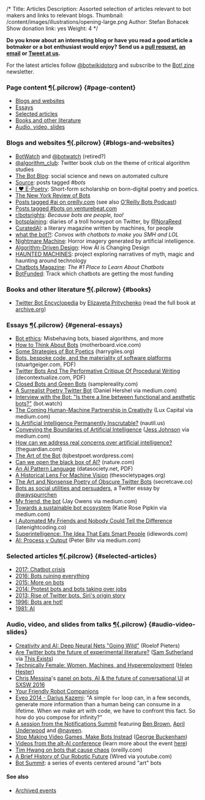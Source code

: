 /*
Title: Articles
Description: Assorted selection of articles relevant to bot makers and links to relevant blogs.
Thumbnail: /content/images/illustrations/opening-large.png
Author: Stefan Bohacek
Show donation link: yes
Weight: 4
*/

**Do you know about an interesting blog or have you read a good article a botmaker or a bot enthusiast would enjoy? Send us a [pull request](https://github.com/botwiki/botwiki.org), [an email](mailto:stefan@botwiki.org) or [Tweet at us](https://twitter.com/botwikidotorg).**


For the latest articles follow [@botwikidotorg](https://twitter.com/botwikidotorg) and subscribe to the [Bot! zine](http://botzine.org/) newsletter.

### Page content [¶](#page-content){.pilcrow} {#page-content}

- [Blogs and websites](#blogs-and-websites)
- [Essays](#general-essays)
- [Selected articles](#selected-articles)
- [Books and other literature](#books)
- [Audio, video, slides](#audio-video-slides)

### Blogs and websites [¶](#blogs-and-websites){.pilcrow} {#blogs-and-websites}

- [BotWatch](http://bot.watch/) and [@botwatch](https://twitter.com/botwatch) (retired?)
- [@algorithm_club](https://twitter.com/algorithm_club): Twitter book club on the theme of critical algorithm studies
- [The Bot Blog](https://thebotblog.wordpress.com/): social science and news on automated culture
- [Source](https://source.opennews.org/en-US/articles/tags/bots/): posts tagged *#bots*
- [I ♥ E-Poetry](http://iloveepoetry.com/): Short-form scholarship on born-digital poetry and poetics.
- [The New York Review of Bots](http://nybots.tumblr.com/)
- [Posts tagged #ai on oreilly.com](https://www.oreilly.com/topics/ai) (see also [O'Reilly Bots Podcast](https://itunes.apple.com/us/podcast/what-are-bots-heres-background./id1145426486?i=1000374278363))
- [Posts tagged #bots on venturebeat.com](http://venturebeat.com/tag/bots/)
- [r/botsrights](https://www.reddit.com/r/botsrights): *Because bots are people, too!*
- [botsplaining](http://botsplaining.tumblr.com/): diaries of a troll honeypot on Twitter, by [@NoraReed](https://twitter.com/NoraReed)
- [CuratedAI](http://curatedai.com/): a literary magazine written by machines, for people
- [what the bot?!](http://whatthebot.ai/): *Convos with chatbots to make you SMH and LOL*
- [Nightmare Machine](http://nightmare.mit.edu/): Horror imagery generated by artificial intelligence.
- [Algorithm-Driven Design](http://algorithms.design/): How AI is Changing Design
- [HAUNTED MACHINES](http://hauntedmachines.com/): project exploring narratives of myth, magic and haunting around technology
- [Chatbots Magazine](https://chatbotsmagazine.com/): *The #1 Place to Learn About Chatbots*
- [BotFunded](https://botfunded.com/): Track which chatbots are getting the most funding

### Books and other literature [¶](#books){.pilcrow} {#books}

- [Twitter Bot Encyclopedia](http://leeeeza.com/twitter-bot-encyclopedia.html) by [Elizaveta Pritychenko](http://leeeeza.com/) (read the full book at [archive.org](https://archive.org/stream/twitter_bot_encyclopedia_with_cover#page/n0/mode/2up))

### Essays [¶](#general-essays){.pilcrow} {#general-essays}

- [Bot ethics](/bot-ethics): Misbehaving bots, biased algorithms, and more
- [How to Think About Bots](http://motherboard.vice.com/read/how-to-think-about-bots) (motherboard.vice.com)
- [Some Strategies of Bot Poetics](https://harrygiles.org/2016/04/06/some-strategies-of-bot-poetics/) (harrygiles.org)
- [Bots, bespoke code, and the materiality of software platforms](http://stuartgeiger.com/bespoke-code-ics.pdf) (stuartgeiger.com, PDF)
- [Twitter Bots And The Performative Critique Of Procedural Writing](http://static.decontextualize.com/bots-performative-critique.pdf) (decontextualize.com, PDF)
- [Closed Bots and Green Bots](http://www.samplereality.com/2014/06/23/closed-bots-and-green-bots/) (samplereality.com)
- [A Surrealist Poetry Twitter Bot](https://medium.com/@daniel.hershel/a-surrealist-poetry-twitter-bot-c529a679c57a) (Daniel Hershel via medium.com)
- [Interview with the Bot: "Is there a line between functional and aesthetic bots?"](http://bot.watch/post/141901082877/interview-with-the-bot-is-there-a-line-between) (bot.watch)
- [The Coming Human-Machine Partnership in Creativity](https://medium.com/@lux_capital/the-coming-human-machine-partnership-in-creativity-626ddb6a5f7a) (Lux Capital via medium.com)
- [Is Artificial Intelligence Permanently Inscrutable?](http://nautil.us/issue/40/learning/is-artificial-intelligence-permanently-inscrutable) (nautil.us)
- [Conveying the Boundaries of Artificial Intelligence](https://medium.com/@jessjo/conveying-the-boundaries-of-artificial-intelligence-5073ab44f6fb) ([Jess Johnson](https://medium.com/@jessjo) via medium.com)
- [How can we address real concerns over artificial intelligence?](https://www.theguardian.com/media-network/2016/sep/15/responsiblity-real-concerns-artificial-intelligence-technology) (theguardian.com)
- [The Art of the Bot](https://bjbestpoet.wordpress.com/the-art-of-the-bot/) (bjbestpoet.wordpress.com)
- [Can we open the black box of AI?](http://www.nature.com/news/can-we-open-the-black-box-of-ai-1.20731) (nature.com)
- [An AI Pattern Language](http://www.datasociety.net/pubs/ia/AI_Pattern_Language.pdf) (datasociety.net, PDF)
- [A Historical Lens For Machine Vision](https://thesocietypages.org/cyborgology/2016/12/21/22042/) (thesocietypages.org)
- [The Art and Nonsense Poetry of Obscure Twitter Bots](http://secretcave.co/obscure-twitter-bots/) (secretcave.co)
- [Bots as social utilities and persuaders](https://twitter.com/i/moments/803330718722048001), a Twitter essay by [@wayspurrchen](https://twitter.com/wayspurrchen)
- [My friend, the bot](https://medium.com/@hautepop/my-friend-the-bot-373e3b7dac60) (Jay Owens via medium.com)
- [Towards a sustainable bot ecosystem](https://medium.com/@katierosepipkin/towards-a-sustainable-bot-ecosystem-31c849b7ab93) (Katie Rose Pipkin via medium.com)
- [I Automated My Friends and Nobody Could Tell the Difference](https://latenightcoding.co/i-automated-my-friends/) (latenightcoding.co)
- [Superintelligence: The Idea That Eats Smart People](http://idlewords.com/talks/superintelligence.htm) (idlewords.com)
- [AI: Process v Output](https://medium.com/@peterbihr/ai-process-v-output-56af9ee67bd2) (Peter Bihr via medium.com)

### Selected articles [¶](#selected-articles){.pilcrow} {#selected-articles}

- [2017: Chatbot crisis](/articles/selected-articles/2017)
- [2016: Bots ruining everything](/articles/selected-articles/2016)
- [2015: More on bots](/articles/selected-articles/2015)
- [2014: Protest bots and bots taking over jobs](/articles/selected-articles/2014)
- [2013: Rise of Twitter bots, Siri's origin story](/articles/selected-articles/2013)
- [1996: Bots are hot!](/articles/selected-articles/1996)
- [1981: AI](/articles/selected-articles/1981)


### Audio, video, and slides from talks [¶](#audio-video-slides){.pilcrow} {#audio-video-slides}

- [Creativity and AI: Deep Neural Nets "Going Wild"](https://www.youtube.com/watch?v=VH8dvaxI9j8) (Roelof Pieters)
- [Are Twitter bots the future of experimental literature?](https://www.youtube.com/watch?v=dyTP7RM2nu8) ([Sam Sutherland](https://twitter.com/samsthrlnd) via [This Exists](https://www.youtube.com/c/thisexists))
- [Technically Female: Women, Machines, and Hyperemployment](https://www.youtube.com/watch?v=ZSBefHq7C_o) ([Helen Hester](https://twitter.com/helenhester))
- [Chris Messina](https://twitter.com/chrismessina/)'s [panel on bots, AI & the future of conversational UI](https://www.facebook.com/chrismessina/videos/10154329568986874/) at [SXSW 2016](http://schedule.sxsw.com/2016/events/event_PP47130)
- [Your Friendly Robot Companions](https://medium.com/why-not/your-friendly-robot-companions-b2d39e71dfcb)
- [Eyeo 2014 - Darius Kazemi](https://vimeo.com/112289364): "A simple `for` loop can, in a few seconds, generate more information than a human being can consume in a lifetime. When we make art with code, we have to confront this fact. So how do you compose for infinity?"
- [A session from the Notifications Summit](http://avc.com/2015/10/video-of-the-week-notifications-summit/) featuring [Ben Brown](https://twitter.com/benbrown), [April Underwood](https://twitter.com/aunder) and [@naveen](https://twitter.com/naveen).
- [Stop Making Video Games, Make Bots Instead](https://www.youtube.com/watch?v=WYXOpfE7UxM) ([George Buckenham](https://twitter.com/v21))
- [Videos from the alt-AI conference](http://alt-ai.net/#watch) (learn more about the event [here](/events/alt-ai-may-2016/))
- [Tim Hwang on bots that cause chaos](https://www.oreilly.com/ideas/tim-hwang-on-bots-that-cause-chaos?utm_source=feedburner&utm_medium=feed&utm_campaign=Feed%3A+oreilly%2Fradar%2Fatom+%28O%27Reilly+Radar%29) (oreilly.com)
- [A Brief History of Our Robotic Future](https://www.youtube.com/watch?v=nlrr5b1XWoY) (Wired via youtube.com)
- [Bot Summit](/tag/event+botsummit/): a series of events centered around "art" bots

#### See also

- [Archived events](/tag/event+archived/)


